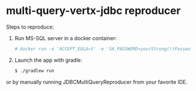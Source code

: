 # multi-query-vertx-jdbc reproducer

Steps to reproduce:
1. Run MS-SQL server in a docker container:
    ```bash
    # docker run -e 'ACCEPT_EULA=Y' -e 'SA_PASSWORD=yourStrong(!)Password' -p 1433:1433 -d mcr.microsoft.com/mssql/server:2017-latest
    ```
2. Launch the app with gradle:
    ```bash
    $ ./gradlew run 
    ```

or by manually running JDBCMultiQueryReproducer from your favorite IDE.